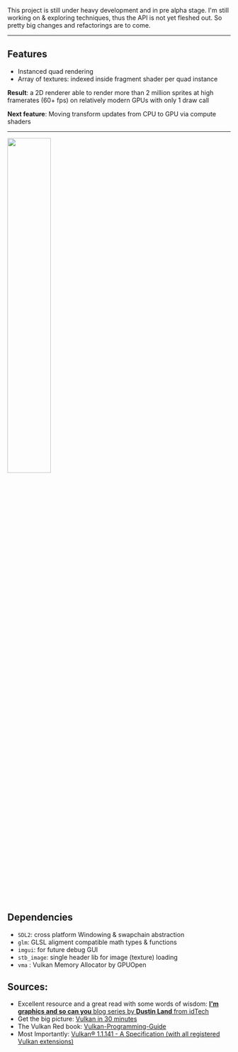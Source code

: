 
This project is still under heavy development and in pre alpha stage. I'm still working on & exploring techniques, thus the API is not yet fleshed out.
So pretty big changes and refactorings are to come.

--- 

## Features

- Instanced quad rendering
- Array of textures: indexed inside fragment shader per quad instance

**Result**: a 2D renderer able to render more than 2 million sprites at high framerates (60+ fps) on relatively modern GPUs with only 1 draw call

**Next feature**: Moving transform updates from CPU to GPU via compute shaders

---

<img src="https://github.com/AdlanSADOU/Vulkan_Renderer/blob/master/.misc/v0.1.gif" width="44%" height="44%">


## Dependencies

- ```SDL2```: cross platform Windowing & swapchain abstraction
- ```glm```: GLSL aligment compatible math types & functions
- ```imgui```: for future debug GUI
- ```stb_image```: single header lib for image (texture) loading
- ```vma``` : Vulkan Memory Allocator by GPUOpen

## Sources:

- Excellent resource and a great read with some words of wisdom: [**I'm graphics and so can you** blog series by **Dustin Land** from idTech](https://www.fasterthan.life/blog/2017/7/11/i-am-graphics-and-so-can-you-part-1)
- Get the big picture: [Vulkan in 30 minutes](https://renderdoc.org/vulkan-in-30-minutes.html)
- The Vulkan Red book: [Vulkan-Programming-Guide](https://www.amazon.com/Vulkan-Programming-Guide-Official-Learning/dp/0134464540)
- Most Importantly: [Vulkan® 1.1.141 - A Specification (with all registered Vulkan extensions)](https://www.khronos.org/registry/vulkan/specs/1.1-extensions/html/vkspec.html)
